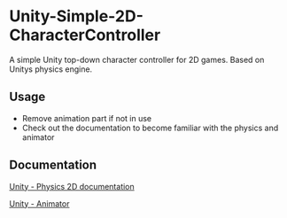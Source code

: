 # Unity-Simple-2D-CharacterController
A simple Unity top-down character controller for 2D games. Based on Unitys physics engine.

## Usage
- Remove animation part if not in use
- Check out the documentation to become familiar with the physics and animator
## Documentation
[Unity - Physics 2D documentation](https://docs.unity3d.com/Manual/Physics2DReference.html)

[Unity - Animator](https://docs.unity3d.com/ScriptReference/Animator.html)
